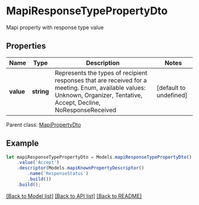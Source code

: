 # MapiResponseTypePropertyDto

Mapi property with response type value             

## Properties
Name | Type | Description | Notes
---- | ---- | ----------- | -----
**value** | **string** | Represents the types of recipient responses that are received for a meeting. Enum, available values: Unknown, Organizer, Tentative, Accept, Decline, NoResponseReceived | [default to undefined]

 Parent class: [MapiPropertyDto](MapiPropertyDto.md)


## Example
```typescript
let mapiResponseTypePropertyDto = Models.mapiResponseTypePropertyDto()
    .value('Accept')
    .descriptor(Models.mapiKnownPropertyDescriptor()
        .name('ResponseStatus')
        .build())
    .build();
```


[[Back to Model list]](README.md#documentation-for-models) [[Back to API list]](README.md#documentation-for-api-endpoints) [[Back to README]](README.md)
